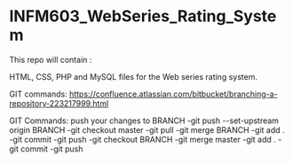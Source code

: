 # INFM603_WebSeries_Rating_System

This repo will contain :

HTML, CSS, PHP and MySQL files for the Web series rating system.

GIT commands:
https://confluence.atlassian.com/bitbucket/branching-a-repository-223217999.html

GIT Commands:
push your changes to BRANCH
-git push --set-upstream origin BRANCH
-git checkout master
-git pull
-git merge BRANCH
-git add .
-git commit
-git push
-git checkout BRANCH
-git merge master
-git add .
-git commit
-git push
